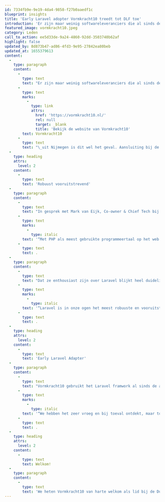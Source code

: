 ```yaml
---
id: 7334fb9e-9e19-4da4-9858-f27b0aaedf1c
blueprint: insights
title: 'Early Laravel adopter Vormkracht10 treedt tot DLF toe'
introduction: 'Er zijn maar weinig softwareleveranciers die al sinds de allereerste versie van Laravel het framework gebruiken. Bij Vormkracht10 uit Nijmegen is dit wel het geval. Aansluiting bij de Dutch Laravel Foundation is dus een logische stap. Het bedrijf staat voor doordachte en effectieve online oplossingen, die de uitdagingen van klanten met beide handen aanpakken. Die oplossingen worden gerealiseerd volgens een bewezen en vaste werkwijze, in co-creatie met klanten.'
featured_image: vormkracht10.jpeg
category: Leden
call_to_action: ee5d33de-9a24-4860-92dd-3503740b62af
highlight: false
updated_by: 8d873b47-ad86-4fd3-9e95-27842ea80beb
updated_at: 1655379613
content:
  -
    type: paragraph
    content:
      -
        type: text
        text: "Er zijn maar weinig softwareleveranciers die al sinds de allereerste versie van Laravel het framework gebruiken. Bij\_"
      -
        type: text
        marks:
          -
            type: link
            attrs:
              href: 'https://vormkracht10.nl/'
              rel: null
              target: _blank
              title: 'Bekijk de website van Vormkracht10'
        text: Vormkracht10
      -
        type: text
        text: "\_uit Nijmegen is dit wel het geval. Aansluiting bij de Dutch Laravel Foundation is dus een logische stap. Het bedrijf staat voor doordachte en effectieve online oplossingen, die de uitdagingen van klanten met beide handen aanpakken. Die oplossingen worden gerealiseerd volgens een bewezen en vaste werkwijze, in co-creatie met klanten."
  -
    type: heading
    attrs:
      level: 2
    content:
      -
        type: text
        text: 'Robuust vooruitstrevend'
  -
    type: paragraph
    content:
      -
        type: text
        text: "In gesprek met Mark van Eijk, Co-owner & Chief Tech bij Vormkracht10, vragen we Mark naar zijn beweegreden om lid te worden. Markt vertelt:\_"
      -
        type: text
        marks:
          -
            type: italic
        text: '“Met PHP als meest gebruikte programmeertaal op het web en Laravel als meest complete PHP framework, is het hard nodig om Laravel meer bekendheid te laten genieten. Daarom zijn wij lid geworden van de Dutch Laravel Foundation, om bij te dragen aan de naamsbekendheid van Laravel.”'
      -
        type: text
        text: .
  -
    type: paragraph
    content:
      -
        type: text
        text: "Dat ze enthousiast zijn over Laravel blijkt heel duidelijk. Mark:\_"
      -
        type: text
        marks:
          -
            type: italic
        text: '“Laravel is in onze ogen het meest robuuste en vooruitstrevende systeem om hoogwaardige websites en webapplicaties in te ontwikkelen. Met Laravel kun je alle kanten op, en is alles van kleine MVP tot volledige bedrijfsapplicatie modulair uit te bouwen. Tevens zorgt Laravel voor een bepaalde standaard die ieder webbureau kan volgen, daardoor wordt een klant niet geforceerd om bij een bepaald bureau te blijven als het niet meer klikt. De mogelijkheid om bij meerdere partijen terecht te kunnen geeft de klant keuzes en opties.”'
      -
        type: text
        text: .
  -
    type: heading
    attrs:
      level: 2
    content:
      -
        type: text
        text: 'Early Laravel Adapter'
  -
    type: paragraph
    content:
      -
        type: text
        text: "Vormkracht10 gebruikt het Laravel framwork al sinds de allereerste versie (0.1). We vroegen Mark hoe zij zo vroeg al bij Laravel zijn uitgekomen. Hij geeft aan:\_"
      -
        type: text
        marks:
          -
            type: italic
        text: '“We hebben het zeer vroeg en bij toeval ontdekt, maar toen we het eenmaal zagen, waren wij dan ook direct overtuigd en verkocht! Wat een verademing! Een framework wat duidelijkheid, kwaliteit en veiligheid waarborgt door een enorm doordachte structuur, slimme vooruitstrevende functies en een prachtige syntax waardoor developers er blij van worden en waardoor wij klanten een geweldige ervaring kunnen bieden met onze websites en webapplicaties.”'
      -
        type: text
        text: .
  -
    type: heading
    attrs:
      level: 2
    content:
      -
        type: text
        text: Welkom!
  -
    type: paragraph
    content:
      -
        type: text
        text: 'We heten Vormkracht10 van harte welkom als lid bij de Dutch Laravel Foundation. Een mooi bedrijf om erbij te hebben!'
---
```

